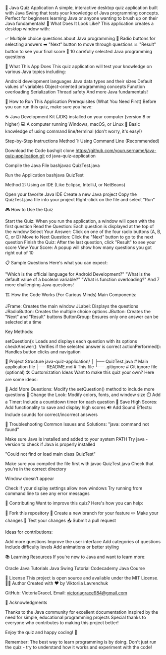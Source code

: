 🧠 Java Quiz Application
A simple, interactive desktop quiz application built with Java Swing that tests your knowledge of Java programming concepts. Perfect for beginners learning Java or anyone wanting to brush up on their Java fundamentals!
📸 What Does It Look Like?
This application creates a desktop window with:

✅ Multiple choice questions about Java programming
🔘 Radio buttons for selecting answers
➡️ "Next" button to move through questions
📊 "Result" button to see your final score
🎯 10 carefully selected Java programming questions

🎯 What This App Does
This quiz application will test your knowledge on various Java topics including:

Android development languages
Java data types and their sizes
Default values of variables
Object-oriented programming concepts
Function overloading
Serialization
Thread safety
And more Java fundamentals!

🚀 How to Run This Application
Prerequisites (What You Need First)
Before you can run this quiz, make sure you have:

☕ Java Development Kit (JDK) installed on your computer (version 8 or higher)
💻 A computer running Windows, macOS, or Linux
📁 Basic knowledge of using command line/terminal (don't worry, it's easy!)

Step-by-Step Instructions
Method 1: Using Command Line (Recommended)

Download the Code
bashgit clone https://github.com/yourusername/java-quiz-application.git
cd java-quiz-application

Compile the Java File
bashjavac QuizTest.java

Run the Application
bashjava QuizTest


Method 2: Using an IDE (Like Eclipse, IntelliJ, or NetBeans)

Open your favorite Java IDE
Create a new Java project
Copy the QuizTest.java file into your project
Right-click on the file and select "Run"

🎮 How to Use the Quiz

Start the Quiz: When you run the application, a window will open with the first question
Read the Question: Each question is displayed at the top of the window
Select Your Answer: Click on one of the four radio buttons (A, B, C, or D)
Move to Next Question: Click the "Next" button to go to the next question
Finish the Quiz: After the last question, click "Result" to see your score
View Your Score: A popup will show how many questions you got right out of 10

📋 Sample Questions
Here's what you can expect:

"Which is the official language for Android Development?"
"What is the default value of a boolean variable?"
"What is function overloading?"
And 7 more challenging Java questions!

🏗️ How the Code Works (For Curious Minds)
Main Components:

JFrame: Creates the main window
JLabel: Displays the questions
JRadioButton: Creates the multiple choice options
JButton: Creates the "Next" and "Result" buttons
ButtonGroup: Ensures only one answer can be selected at a time

Key Methods:

setQuestion(): Loads and displays each question with its options
checkAnswer(): Verifies if the selected answer is correct
actionPerformed(): Handles button clicks and navigation

📁 Project Structure
java-quiz-application/
│
├── QuizTest.java          # Main application file
├── README.md              # This file
└── .gitignore            # Git ignore file (optional)
🛠️ Customization Ideas
Want to make this quiz your own? Here are some ideas:

📝 Add More Questions: Modify the setQuestion() method to include more questions
🎨 Change the Look: Modify colors, fonts, and window size
⏱️ Add a Timer: Include a countdown timer for each question
💾 Save High Scores: Add functionality to save and display high scores
🔊 Add Sound Effects: Include sounds for correct/incorrect answers

🐛 Troubleshooting
Common Issues and Solutions:
"java: command not found"

Make sure Java is installed and added to your system PATH
Try java -version to check if Java is properly installed

"Could not find or load main class QuizTest"

Make sure you compiled the file first with javac QuizTest.java
Check that you're in the correct directory

Window doesn't appear

Check if your display settings allow new windows
Try running from command line to see any error messages

🤝 Contributing
Want to improve this quiz? Here's how you can help:

🍴 Fork this repository
🌟 Create a new branch for your feature
✏️ Make your changes
🧪 Test your changes
📤 Submit a pull request

Ideas for contributions:

Add more questions
Improve the user interface
Add categories of questions
Include difficulty levels
Add animations or better styling

📚 Learning Resources
If you're new to Java and want to learn more:

Oracle Java Tutorials
Java Swing Tutorial
Codecademy Java Course

📄 License
This project is open source and available under the MIT License.
👨‍💻 Author
Created with ❤️ by Viktoriia Lavrenchuk

GitHub: VictoriaGraceL
Email: victoriagrace984@gmail.com

🙏 Acknowledgments

Thanks to the Java community for excellent documentation
Inspired by the need for simple, educational programming projects
Special thanks to everyone who contributes to making this project better!


Enjoy the quiz and happy coding! 🚀

Remember: The best way to learn programming is by doing. Don't just run the quiz - try to understand how it works and experiment with the code!
